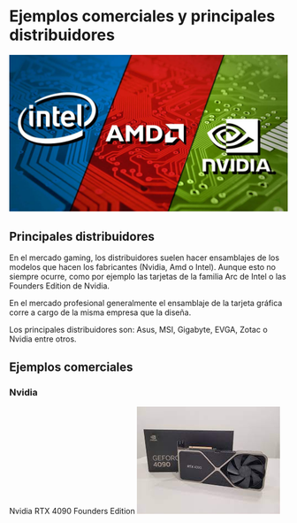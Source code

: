 # Ejemplos comerciales y principales distribuidores
![intelNvidiaAmd](/Imagenes/intelNvidiaAmd.jpg)

## Principales distribuidores

En el mercado gaming, los distribuidores suelen hacer ensamblajes de los modelos que hacen los fabricantes (Nvidia, Amd o Intel). Aunque esto no siempre ocurre, como por ejemplo las tarjetas de la familia Arc de Intel o las Founders Edition de Nvidia.

En el mercado profesional generalmente el ensamblaje de la tarjeta gráfica corre a cargo de la misma empresa que la diseña.

Los principales distribuidores son: Asus, MSI, Gigabyte, EVGA, Zotac o Nvidia entre otros.

## Ejemplos comerciales

### Nvidia

Nvidia RTX 4090 Founders Edition
![4090](/Imagenes/4090.jpg)
